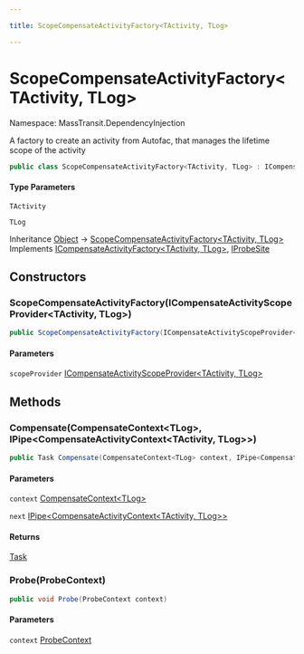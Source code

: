 ```yaml
---

title: ScopeCompensateActivityFactory<TActivity, TLog>

---
```


# ScopeCompensateActivityFactory\<TActivity, TLog\>

Namespace: MassTransit.DependencyInjection

A factory to create an activity from Autofac, that manages the lifetime scope of the activity

```csharp
public class ScopeCompensateActivityFactory<TActivity, TLog> : ICompensateActivityFactory<TActivity, TLog>, IProbeSite
```

#### Type Parameters

`TActivity`<br/>

`TLog`<br/>

Inheritance [Object](https://learn.microsoft.com/en-us/dotnet/api/system.object) → [ScopeCompensateActivityFactory\<TActivity, TLog\>](../masstransit-dependencyinjection/scopecompensateactivityfactory-2)<br/>
Implements [ICompensateActivityFactory\<TActivity, TLog\>](../../masstransit-abstractions/masstransit/icompensateactivityfactory-2), [IProbeSite](../../masstransit-abstractions/masstransit/iprobesite)

## Constructors

### **ScopeCompensateActivityFactory(ICompensateActivityScopeProvider\<TActivity, TLog\>)**

```csharp
public ScopeCompensateActivityFactory(ICompensateActivityScopeProvider<TActivity, TLog> scopeProvider)
```

#### Parameters

`scopeProvider` [ICompensateActivityScopeProvider\<TActivity, TLog\>](../masstransit-dependencyinjection/icompensateactivityscopeprovider-2)<br/>

## Methods

### **Compensate(CompensateContext\<TLog\>, IPipe\<CompensateActivityContext\<TActivity, TLog\>\>)**

```csharp
public Task Compensate(CompensateContext<TLog> context, IPipe<CompensateActivityContext<TActivity, TLog>> next)
```

#### Parameters

`context` [CompensateContext\<TLog\>](../../masstransit-abstractions/masstransit/compensatecontext-1)<br/>

`next` [IPipe\<CompensateActivityContext\<TActivity, TLog\>\>](../../masstransit-abstractions/masstransit/ipipe-1)<br/>

#### Returns

[Task](https://learn.microsoft.com/en-us/dotnet/api/system.threading.tasks.task)<br/>

### **Probe(ProbeContext)**

```csharp
public void Probe(ProbeContext context)
```

#### Parameters

`context` [ProbeContext](../../masstransit-abstractions/masstransit/probecontext)<br/>
